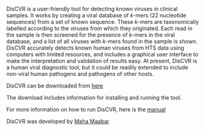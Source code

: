 DisCVR is a user-friendly tool for detecting known viruses in clinical samples. It works by creating a viral database of _k_-mers (22 nucleotide sequences) from a set of known sequence. These _k_-mers are taxonomically labelled according to the viruses from which they originated. Each read in the sample is then screened for the presence of _k_-mers in the viral database, and a list of all viruses with _k_-mers found in the sample is shown. DisCVR accurately detects known human viruses from HTS data using computers with limited resources, and includes a graphical user interface to make the interpretation and validation of results easy. At present, DisCVR is a human viral diagnostic tool, but it could be readily extended to include non-viral human pathogens and pathogens of other hosts. 


DisCVR can be downloaded from [here](http://bioinformatics.cvr.ac.uk/discvr.php) 

The download includes information for installing and running the tool. 

For more information on how to run DisCVR, here is the [manual](https://josephhughes.github.io/DisCVR/manual)

DisCVR was developed by [Maha Maabar](https://github.com/MahaMaabar)

